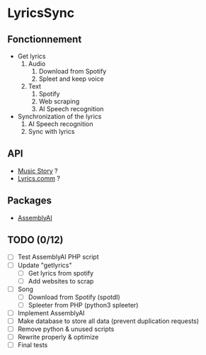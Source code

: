 # LyricsSync

## Fonctionnement
- Get lyrics
    1. Audio
        1. Download from Spotify
        2. Spleet and keep voice
    2. Text
        1. Spotify
        2. Web scraping
        3. AI Speech recognition
- Synchronization of the lyrics
    1. AI Speech recognition
    2. Sync with lyrics

## API
- [Music Story](https://developers.music-story.com/fr/developpeurs/lyric) ?
- [Lyrics.comm](https://lyrics.com) ?

## Packages
- [AssemblyAI](https://www.assemblyai.com)

## TODO (0/12)
- [ ] Test AssemblyAI PHP script
- [ ] Update "getlyrics"
    - [ ] Get lyrics from spotify
    - [ ] Add websites to scrap
- [ ] Song
    - [ ] Download from Spotify (spotdl)
    - [ ] Spleeter from PHP (python3 spleeter)
- [ ] Implement AssemblyAI
- [ ] Make database to store all data (prevent duplication requests)
- [ ] Remove python & unused scripts
- [ ] Rewrite properly & optimize
- [ ] Final tests
